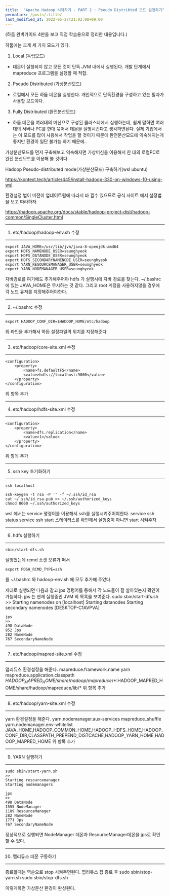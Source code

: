 ```yaml
---
title:  "Apache Hadoop 시작하기 - PART 2 : Pseudo Distribted 모드 설정하기"
permalink: /posts/:title/
last_modified_at: 2022-05-27T21:02:00+09:00
---
```


(하둡 완벽가이드 4판을 보고 직접 학습용으로 정리한 내용입니다.)

하둡에는 크게 세 가지 모드가 있다.

1.	Local (독립모드)
- 데몬이 실행되지 않고 모든 것이 단독 JVM 내에서 실행된다. 개발 단계에서 mapreduce 프로그램을 실행할 때 적합. 
2.	Pseudo Distributed (가상분산모드)
- 로컬에서 모든 하둡 데몬을 실행한다. 개인적으로 단독환경을 구성하고 있는 필자가 사용할 모드이다.
3.	Fully Distributed (완전분산모드)
- 하둡 데몬을 여러대의 머신으로 구성된 클러스터에서 실행하는데, 쉽게 말하면 여러대의 서버나 PC를 한대 묶어서 데몬을 실행시킨다고 생각하면된다. 실제 기업에서는 이 모드를 많이 사용해서 작업을 할 것이기 때문에 완전분산모드에 익숙해지는게 좋지만 환경이 일단 불가능 하기 때문에..

가상분산모드를 먼저 구축해보고 익숙해지면 가상머신을 이용해서 한 대의 로컬PC로 완전 분산모드를 이용해 볼 것이다.

Hadoop Pseudo-distributed mode(가상분산모드) 구축하기(wsl ubuntu)

https://kontext.tech/article/445/install-hadoop-330-on-windows-10-using-wsl

환경설정 법이 버전이 업데이트됨에 따라서 바 뀔수 있으므로 공식 사이트 에서 설정법을 보고 따라하자.

https://hadoop.apache.org/docs/stable/hadoop-project-dist/hadoop-common/SingleCluster.html


---
1. etc/hadoop/hadoop-env.sh 수정
---
    export JAVA_HOME=/usr/lib/jvm/java-8-openjdk-amd64
    export HDFS_NAMENODE_USER=seunghyeok
    export HDFS_DATANODE_USER=seunghyeok
    export HDFS_SECONDARYNAMENODE_USER=seunghyeok
    export YARN_RESOURCEMANAGER_USER=seunghyeok
    export YARN_NODEMANAGER_USER=seunghyeok

자바경로를 여기에도 추가해주어야 hdfs 가 실행시에 자바 경로를 찾는다. ~/.bashrc에 있는 JAVA_HOME은 무시하는 것 같다. 그리고 root 계정을 사용하지않을 경우에 각 노드 유저를 지정해주어야한다. 

---
2.	~/.bashrc 수정
---
    export HADOOP_CONF_DIR=$HADOOP_HOME/etc/hadoop

위 라인을 추가해서 하둡 설정파일의 위치를 지정해준다.

---
3. etc/hadoop/core-site.xml 수정
---
    <configuration>
        <property>
            <name>fs.defaultFS</name>
            <value>hdfs://localhost:9000</value>
        </property>
    </configuration>


위 항목 추가

---
4.	etc/hadoop/hdfs-site.xml 수정
---
    <configuration>
        <property>
            <name>dfs.replication</name>
            <value>1</value>
        </property>
    </configuration>
위 항목 추가

---
5.	ssh key 초기화하기
---
    ssh localhost

    ssh-keygen -t rsa -P '' -f ~/.ssh/id_rsa
    cat ~/.ssh/id_rsa.pub >> ~/.ssh/authorized_keys
    chmod 0600 ~/.ssh/authorized_keys

wsl 에서는 service 명령어를 이용해서 ssh를 실행시켜주어야한다.
service ssh status
service ssh start
스테이터스를 확인해서 실행중이 아니면 start 시켜주자

---
6.	hdfs 실행하기
---
    sbin/start-dfs.sh

실행했는데 rcmd 소캣 오류가 떠서

    export PDSH_RCMD_TYPE=ssh

를 ~/.bashrc 와 hadoop-env.sh 에 모두 추가해 주었다.

제대로 실행되면 다음과 같고 jps 명령어를 통해서 각 노드들이 잘 살아있는지 확인이 가능하다. jps 는 현재 실행중인 JVM 의 목록을 보여준다.
    sudo sbin/start-dfs.sh
    >>
    Starting namenodes on [localhost]
    Starting datanodes
    Starting secondary namenodes [DESKTOP-C1AVPVA]

    jps
    >>
    498 DataNode
    952 Jps
    282 NameNode
    767 SecondaryNameNode
---
7.	etc/hadoop/mapred-site.xml 수정
---
맵리듀스 환경설정을 해준다.
<configuration>
    <property>
        <name>mapreduce.framework.name</name>
        <value>yarn</value>
    </property>
    <property>
        <name>mapreduce.application.classpath</name>
       <value>$HADOOP_MAPRED_HOME/share/hadoop/mapreduce/*:$HADOOP_MAPRED_HOME/share/hadoop/mapreduce/lib/*</value>
    </property>
</configuration>
위 항목 추가

---
8.	etc/hadoop/yarn-site.xml 수정
---
yarn 환경설정을 해준다.
    <configuration>
        <property>
            <name>yarn.nodemanager.aux-services</name>
            <value>mapreduce_shuffle</value>
        </property>
        <property>
            <name>yarn.nodemanager.env-whitelist</name>
            <value>JAVA_HOME,HADOOP_COMMON_HOME,HADOOP_HDFS_HOME,HADOOP_CONF_DIR,CLASSPATH_PREPEND_DISTCACHE,HADOOP_YARN_HOME,HADOOP_MAPRED_HOME</value>
        </property>
    </configuration>
위 항목 추가

---
9.	YARN 실행하기
---
    sudo sbin/start-yarn.sh
    >>
    Starting resourcemanager
    Starting nodemanagers

    jps
    >>
    498 DataNode
    1555 NodeManager
    1189 ResourceManager
    282 NameNode
    1771 Jps
    767 SecondaryNameNode

정상적으로 실행되면 NodeManager 데몬과 ResourceManager데몬을 jps로 확인 할 수 있다. 


---
10.	 맵리듀스 데몬 구동하기
---

종료할때는 역순으로 stop 시켜주면된다.
맵리듀스 잡 종료 후
sudo sbin/stop-yarn.sh
sudo sbin/stop-dfs.sh

이렇게하면 가상분산 환경이 완성된다.
